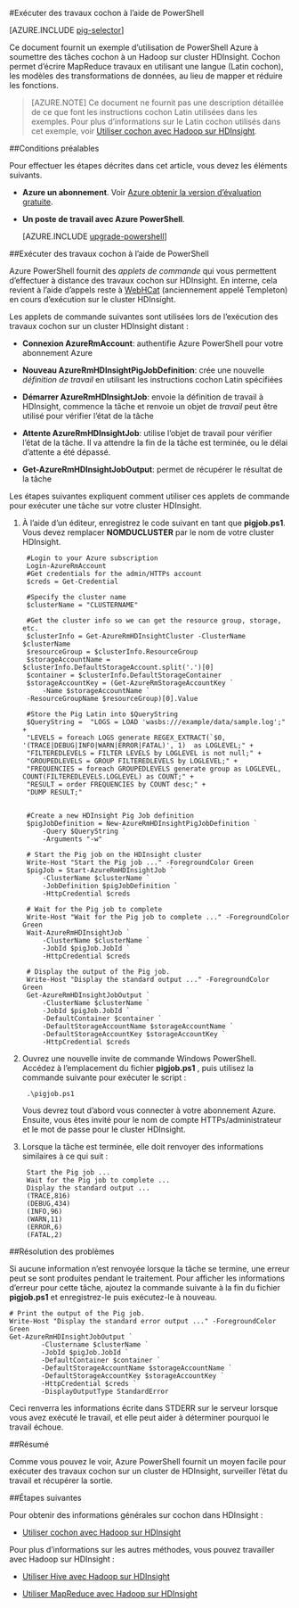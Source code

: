 <properties
   pageTitle="Utiliser Hadoop cochon avec PowerShell dans HDInsight | Microsoft Azure"
   description="Apprenez à soumettre des travaux cochon à un cluster Hadoop sur HDInsight à l’aide de PowerShell Azure."
   services="hdinsight"
   documentationCenter=""
   authors="Blackmist"
   manager="jhubbard"
   editor="cgronlun"
    tags="azure-portal"/>

<tags
   ms.service="hdinsight"
   ms.devlang="na"
   ms.topic="article"
   ms.tgt_pltfrm="na"
   ms.workload="big-data"
   ms.date="10/11/2016"
   ms.author="larryfr"/>

#<a name="run-pig-jobs-using-powershell"></a>Exécuter des travaux cochon à l’aide de PowerShell

[AZURE.INCLUDE [pig-selector](../../includes/hdinsight-selector-use-pig.md)]

Ce document fournit un exemple d’utilisation de PowerShell Azure à soumettre des tâches cochon à un Hadoop sur cluster HDInsight. Cochon permet d’écrire MapReduce travaux en utilisant une langue (Latin cochon), les modèles des transformations de données, au lieu de mapper et réduire les fonctions.

> [AZURE.NOTE] Ce document ne fournit pas une description détaillée de ce que font les instructions cochon Latin utilisées dans les exemples. Pour plus d’informations sur le Latin cochon utilisés dans cet exemple, voir [Utiliser cochon avec Hadoop sur HDInsight](hdinsight-use-pig.md).

##<a id="prereq"></a>Conditions préalables

Pour effectuer les étapes décrites dans cet article, vous devez les éléments suivants.

- **Azure un abonnement**. Voir [Azure obtenir la version d’évaluation gratuite](https://azure.microsoft.com/documentation/videos/get-azure-free-trial-for-testing-hadoop-in-hdinsight/).
- **Un poste de travail avec Azure PowerShell**.

    [AZURE.INCLUDE [upgrade-powershell](../../includes/hdinsight-use-latest-powershell.md)]


##<a id="powershell"></a>Exécuter des travaux cochon à l’aide de PowerShell

Azure PowerShell fournit des *applets de commande* qui vous permettent d’effectuer à distance des travaux cochon sur HDInsight. En interne, cela revient à l’aide d’appels reste à [WebHCat](https://cwiki.apache.org/confluence/display/Hive/WebHCat) (anciennement appelé Templeton) en cours d’exécution sur le cluster HDInsight.

Les applets de commande suivantes sont utilisées lors de l’exécution des travaux cochon sur un cluster HDInsight distant :

* **Connexion AzureRmAccount**: authentifie Azure PowerShell pour votre abonnement Azure

* **Nouveau AzureRmHDInsightPigJobDefinition**: crée une nouvelle *définition de travail* en utilisant les instructions cochon Latin spécifiées

* **Démarrer AzureRmHDInsightJob**: envoie la définition de travail à HDInsight, commence la tâche et renvoie un objet de *travail* peut être utilisé pour vérifier l’état de la tâche

* **Attente AzureRmHDInsightJob**: utilise l’objet de travail pour vérifier l’état de la tâche. Il va attendre la fin de la tâche est terminée, ou le délai d’attente a été dépassé.

* **Get-AzureRmHDInsightJobOutput**: permet de récupérer le résultat de la tâche

Les étapes suivantes expliquent comment utiliser ces applets de commande pour exécuter une tâche sur votre cluster HDInsight.

1. À l’aide d’un éditeur, enregistrez le code suivant en tant que **pigjob.ps1**. Vous devez remplacer **NOMDUCLUSTER** par le nom de votre cluster HDInsight.

        #Login to your Azure subscription
        Login-AzureRmAccount
        #Get credentials for the admin/HTTPs account
        $creds = Get-Credential

        #Specify the cluster name
        $clusterName = "CLUSTERNAME"
        
        #Get the cluster info so we can get the resource group, storage, etc.
        $clusterInfo = Get-AzureRmHDInsightCluster -ClusterName $clusterName
        $resourceGroup = $clusterInfo.ResourceGroup
        $storageAccountName = $clusterInfo.DefaultStorageAccount.split('.')[0]
        $container = $clusterInfo.DefaultStorageContainer
        $storageAccountKey = (Get-AzureRmStorageAccountKey `
            -Name $storageAccountName `
        -ResourceGroupName $resourceGroup)[0].Value

        #Store the Pig Latin into $QueryString
        $QueryString =  "LOGS = LOAD 'wasbs:///example/data/sample.log';" +
        "LEVELS = foreach LOGS generate REGEX_EXTRACT(`$0, '(TRACE|DEBUG|INFO|WARN|ERROR|FATAL)', 1)  as LOGLEVEL;" +
        "FILTEREDLEVELS = FILTER LEVELS by LOGLEVEL is not null;" +
        "GROUPEDLEVELS = GROUP FILTEREDLEVELS by LOGLEVEL;" +
        "FREQUENCIES = foreach GROUPEDLEVELS generate group as LOGLEVEL, COUNT(FILTEREDLEVELS.LOGLEVEL) as COUNT;" +
        "RESULT = order FREQUENCIES by COUNT desc;" +
        "DUMP RESULT;"


        #Create a new HDInsight Pig Job definition
        $pigJobDefinition = New-AzureRmHDInsightPigJobDefinition `
            -Query $QueryString `
            -Arguments "-w"

        # Start the Pig job on the HDInsight cluster
        Write-Host "Start the Pig job ..." -ForegroundColor Green
        $pigJob = Start-AzureRmHDInsightJob `
            -ClusterName $clusterName `
            -JobDefinition $pigJobDefinition `
            -HttpCredential $creds

        # Wait for the Pig job to complete
        Write-Host "Wait for the Pig job to complete ..." -ForegroundColor Green
        Wait-AzureRmHDInsightJob `
            -ClusterName $clusterName `
            -JobId $pigJob.JobId `
            -HttpCredential $creds

        # Display the output of the Pig job.
        Write-Host "Display the standard output ..." -ForegroundColor Green
        Get-AzureRmHDInsightJobOutput `
            -ClusterName $clusterName `
            -JobId $pigJob.JobId `
            -DefaultContainer $container `
            -DefaultStorageAccountName $storageAccountName `
            -DefaultStorageAccountKey $storageAccountKey `
            -HttpCredential $creds

2. Ouvrez une nouvelle invite de commande Windows PowerShell. Accédez à l’emplacement du fichier **pigjob.ps1** , puis utilisez la commande suivante pour exécuter le script :

        .\pigjob.ps1
        
    Vous devrez tout d’abord vous connecter à votre abonnement Azure. Ensuite, vous êtes invité pour le nom de compte HTTPs/administrateur et le mot de passe pour le cluster HDInsight.

7. Lorsque la tâche est terminée, elle doit renvoyer des informations similaires à ce qui suit :

        Start the Pig job ...
        Wait for the Pig job to complete ...
        Display the standard output ...
        (TRACE,816)
        (DEBUG,434)
        (INFO,96)
        (WARN,11)
        (ERROR,6)
        (FATAL,2)

##<a id="troubleshooting"></a>Résolution des problèmes

Si aucune information n’est renvoyée lorsque la tâche se termine, une erreur peut se sont produites pendant le traitement. Pour afficher les informations d’erreur pour cette tâche, ajoutez la commande suivante à la fin du fichier **pigjob.ps1** et enregistrez-le puis exécutez-le à nouveau.

    # Print the output of the Pig job.
    Write-Host "Display the standard error output ..." -ForegroundColor Green
    Get-AzureRmHDInsightJobOutput `
            -Clustername $clusterName `
            -JobId $pigJob.JobId `
            -DefaultContainer $container `
            -DefaultStorageAccountName $storageAccountName `
            -DefaultStorageAccountKey $storageAccountKey `
            -HttpCredential $creds `
            -DisplayOutputType StandardError

Ceci renverra les informations écrite dans STDERR sur le serveur lorsque vous avez exécuté le travail, et elle peut aider à déterminer pourquoi le travail échoue.

##<a id="summary"></a>Résumé

Comme vous pouvez le voir, Azure PowerShell fournit un moyen facile pour exécuter des travaux cochon sur un cluster de HDInsight, surveiller l’état du travail et récupérer la sortie.

##<a id="nextsteps"></a>Étapes suivantes

Pour obtenir des informations générales sur cochon dans HDInsight :

* [Utiliser cochon avec Hadoop sur HDInsight](hdinsight-use-pig.md)

Pour plus d’informations sur les autres méthodes, vous pouvez travailler avec Hadoop sur HDInsight :

* [Utiliser Hive avec Hadoop sur HDInsight](hdinsight-use-hive.md)

* [Utiliser MapReduce avec Hadoop sur HDInsight](hdinsight-use-mapreduce.md)
